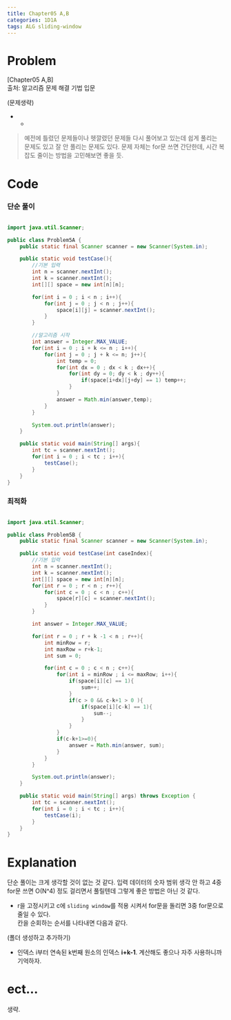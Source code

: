 ```yaml
---
title: Chapter05 A,B
categories: 1D1A
tags: ALG sliding-window
---
```


# Problem
[Chapter05 A,B]  
출처: 알고리즘 문제 해결 기법 입문  

(문제생략)  


* * 

> 예전에 틀렸던 문제들이나 헷깔렸던 문제들 다시 풀어보고 있는데 쉽게 풀리는 문제도 있고 잘 안 풀리는 문제도 있다. 문제 자체는 for문 쓰면 간단한데, 시간 복잡도 줄이는 방법을 고민해보면 좋을 듯.


# Code  

### 단순 풀이
~~~java

import java.util.Scanner;

public class Problem5A {
    public static final Scanner scanner = new Scanner(System.in);

    public static void testCase(){
        //기본 입력
        int n = scanner.nextInt();
        int k = scanner.nextInt();
        int[][] space = new int[n][n];

        for(int i = 0 ; i < n ; i++){
            for(int j = 0 ; j < n ; j++){
                space[i][j] = scanner.nextInt();
            }
        }

        //알고리즘 시작
        int answer = Integer.MAX_VALUE;
        for(int i = 0 ; i + k <= n ; i++){
            for(int j = 0 ; j + k <= n; j++){
                int temp = 0;
                for(int dx = 0 ; dx < k ; dx++){
                    for(int dy = 0; dy < k ; dy++){
                        if(space[i+dx][j+dy] == 1) temp++;
                    }
                }
                answer = Math.min(answer,temp);
            }
        }

        System.out.println(answer);
    }

    public static void main(String[] args){
        int tc = scanner.nextInt();
        for(int i = 0 ; i < tc ; i++){
            testCase();
        }
    }
}
~~~

### 최적화
~~~java

import java.util.Scanner;

public class Problem5B {
    public static final Scanner scanner = new Scanner(System.in);

    public static void testCase(int caseIndex){
        //기본 입력
        int n = scanner.nextInt();
        int k = scanner.nextInt();
        int[][] space = new int[n][n];
        for(int r = 0 ; r < n ; r++){
            for(int c = 0 ; c < n ; c++){
                space[r][c] = scanner.nextInt();
            }
        }

        int answer = Integer.MAX_VALUE;

        for(int r = 0 ; r + k -1 < n ; r++){
            int minRow = r;
            int maxRow = r+k-1;
            int sum = 0;

            for(int c = 0 ; c < n ; c++){
                for(int i = minRow ; i <= maxRow; i++){
                    if(space[i][c] == 1){
                        sum++;
                    }
                    if(c > 0 && c-k+1 > 0 ){
                        if(space[i][c-k] == 1){
                            sum--;
                        }
                    }
                }
                if(c-k+1>=0){
                    answer = Math.min(answer, sum);
                }
            }
        }

        System.out.println(answer);
    }

    public static void main(String[] args) throws Exception {
        int tc = scanner.nextInt();
        for(int i = 0 ; i < tc ; i++){
            testCase(i);
        }
    }
}

~~~

# Explanation  

단순 풀이는 크게 생각할 것이 없는 것 같다. 입력 데이터의 숫자 범위 생각 안 하고 4중 for문 쓰면 O(N^4) 정도 걸리면서 풀릴텐데 그렇게 좋은 방법은 아닌 것 같다.

* r을 고정시키고 c에 `sliding window`를 적용 시켜서 for문을 돌리면 3중 for문으로 줄일 수 있다.  
칸을 순회하는 순서를 나타내면 다음과 같다.

(폴더 생성하고 추가하기)

* 인덱스 i부터 연속된 k번째 원소의 인덱스 **i+k-1**. 계산해도 좋으나 자주 사용하니까 기억하자.


# ect...
생략.